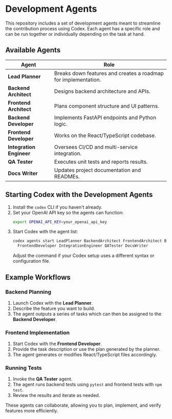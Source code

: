 # Development Agents

This repository includes a set of development agents meant to streamline the contribution process using Codex. Each agent has a specific role and can be run together or individually depending on the task at hand.

## Available Agents

| Agent | Role |
|-------|------|
| **Lead Planner** | Breaks down features and creates a roadmap for implementation. |
| **Backend Architect** | Designs backend architecture and APIs. |
| **Frontend Architect** | Plans component structure and UI patterns. |
| **Backend Developer** | Implements FastAPI endpoints and Python logic. |
| **Frontend Developer** | Works on the React/TypeScript codebase. |
| **Integration Engineer** | Oversees CI/CD and multi-service integration. |
| **QA Tester** | Executes unit tests and reports results. |
| **Docs Writer** | Updates project documentation and READMEs. |

## Starting Codex with the Development Agents

1. Install the `codex` CLI if you haven't already.
2. Set your OpenAI API key so the agents can function:
   ```bash
   export OPENAI_API_KEY=your_openai_api_key
   ```
3. Start Codex with the agent list:
   ```bash
   codex agents start LeadPlanner BackendArchitect FrontendArchitect BackendDeveloper \
     FrontendDeveloper IntegrationEngineer QATester DocsWriter
   ```
   Adjust the command if your Codex setup uses a different syntax or configuration file.

## Example Workflows

### Backend Planning
1. Launch Codex with the **Lead Planner**.
2. Describe the feature you want to build.
3. The agent outputs a series of tasks which can then be assigned to the **Backend Developer**.

### Frontend Implementation
1. Start Codex with the **Frontend Developer**.
2. Provide the task description or use the plan generated by the planner.
3. The agent generates or modifies React/TypeScript files accordingly.

### Running Tests
1. Invoke the **QA Tester** agent.
2. The agent runs backend tests using `pytest` and frontend tests with `npm test`.
3. Review the results and iterate as needed.

These agents can collaborate, allowing you to plan, implement, and verify features more efficiently.
